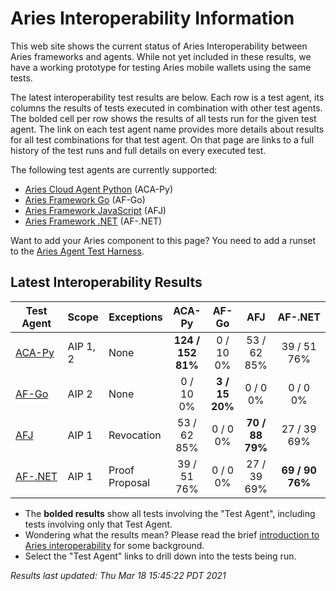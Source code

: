 # Aries Interoperability Information


This web site shows the current status of Aries Interoperability between Aries frameworks and agents. While
not yet included in these results, we have a working prototype for testing Aries mobile wallets using the
same tests.

The latest interoperability test results are below. Each row is a test agent, its columns
the results of tests executed in combination with other test agents.
The bolded cell per row shows the results of all tests run for the given test agent. The link on each test
agent name provides more details about results for all test combinations for that test agent. On
that page are links to a full history of the test runs and full details on every executed test. 

The following test agents are currently supported:

- [Aries Cloud Agent Python](https://github.com/hyperledger/aries-cloudagent-python) (ACA-Py)
- [Aries Framework Go](https://github.com/hyperledger/aries-framework-go) (AF-Go)
- [Aries Framework JavaScript](https://github.com/hyperledger/aries-framework-javascript) (AFJ)
- [Aries Framework .NET](https://github.com/hyperledger/aries-framework-dotnet) (AF-.NET)

Want to add your Aries component to this page? You need to add a runset to the
[Aries Agent Test Harness](https://github.com/hyperledger/aries-agent-test-harness).

## Latest Interoperability Results

| Test Agent | Scope | Exceptions | ACA-Py | AF-Go | AFJ | AF-.NET |
| ----- | ----- | ----- | :----: | :----: | :----: | :----: |
| [ACA-Py](acapy.md)| AIP 1, 2 | None | **124 / 152<br>81%** | 0 / 10<br>0% | 53 / 62<br>85% | 39 / 51<br>76% |
| [AF-Go](afgo.md)| AIP 2 | None | 0 / 10<br>0% | **3 / 15<br>20%** | 0 / 0<br>0% | 0 / 0<br>0% |
| [AFJ](javascript.md)| AIP 1 | Revocation | 53 / 62<br>85% | 0 / 0<br>0% | **70 / 88<br>79%** | 27 / 39<br>69% |
| [AF-.NET](dotnet.md)| AIP 1 | Proof Proposal | 39 / 51<br>76% | 0 / 0<br>0% | 27 / 39<br>69% | **69 / 90<br>76%** |

- The **bolded results** show all tests involving the "Test Agent", including tests involving only that Test Agent.
- Wondering what the results mean? Please read the brief [introduction to Aries interoperability](aries-interop-intro.md) for some background.
- Select the "Test Agent" links to drill down into the tests being run.


*Results last updated: Thu Mar 18 15:45:22 PDT 2021*


